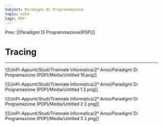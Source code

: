 ```yaml
---
Subject: Paradigmi Di Programmazione
topic: nota
tags: PDP
---
```


Prev: [[Paradigmi Di Programmazione(PDP)]]

# Tracing
---


![[UniPi-Appunti/Studi/Triennale Informatica/2° Anno/Paradigmi Di Programazione (PDP)/Media/Untitled 16.png]]

![[UniPi-Appunti/Studi/Triennale Informatica/2° Anno/Paradigmi Di Programazione (PDP)/Media/Untitled 1 2.png]]

![[UniPi-Appunti/Studi/Triennale Informatica/2° Anno/Paradigmi Di Programazione (PDP)/Media/Untitled 2 2.png]]

![[UniPi-Appunti/Studi/Triennale Informatica/2° Anno/Paradigmi Di Programazione (PDP)/Media/Untitled 3 2.png]]
